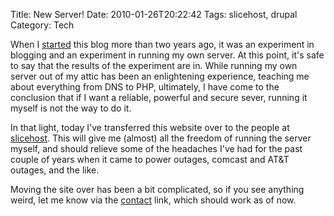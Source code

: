 Title: New Server!
Date: 2010-01-26T20:22:42
Tags: slicehost, drupal
Category: Tech

When I <a href="/blog/drupal-is-go">started</a> this blog more than two years ago, it was an experiment in blogging and an experiment in running my own server. At this point, it's safe to say that the results of the experiment are in. While running my own server out of my attic has been an enlightening experience, teaching me about everything from DNS to PHP, ultimately, I have come to the conclusion that if I want a reliable, powerful and secure sever, running it myself is not the way to do it.

In that light, today I've transferred this website over to the people at <a href="http://slicehost.com">slicehost</a>. This will give me (almost) all the freedom of running the server myself, and should relieve some of the headaches I've had for the past couple of years when it came to power outages, comcast and AT&T outages, and the like.

Moving the site over has been a bit complicated, so if you see anything weird, 
let me know via the [contact][1] link, which should work as of now. 

[1]: {filename}/pages/contact.md
